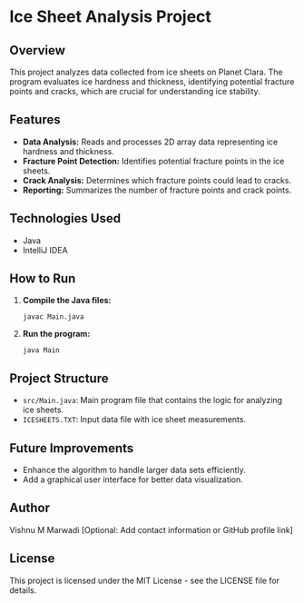 # Ice Sheet Analysis Project

## Overview
This project analyzes data collected from ice sheets on Planet Clara. The program evaluates ice hardness and thickness, identifying potential fracture points and cracks, which are crucial for understanding ice stability.

## Features
- **Data Analysis:** Reads and processes 2D array data representing ice hardness and thickness.
- **Fracture Point Detection:** Identifies potential fracture points in the ice sheets.
- **Crack Analysis:** Determines which fracture points could lead to cracks.
- **Reporting:** Summarizes the number of fracture points and crack points.

## Technologies Used
- Java
- IntelliJ IDEA

## How to Run
1. **Compile the Java files:**
   ```shell
   javac Main.java
   ```
2. **Run the program:**
   ```shell
   java Main
   ```

## Project Structure
- `src/Main.java`: Main program file that contains the logic for analyzing ice sheets.
- `ICESHEETS.TXT`: Input data file with ice sheet measurements.

## Future Improvements
- Enhance the algorithm to handle larger data sets efficiently.
- Add a graphical user interface for better data visualization.

## Author
Vishnu M Marwadi [Optional: Add contact information or GitHub profile link]

## License
This project is licensed under the MIT License - see the LICENSE file for details.
